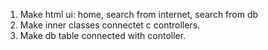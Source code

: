 1. Make html ui: home, search from internet, search from db
2. Make inner classes connectet c controllers.
3. Make db table connected with contoller.